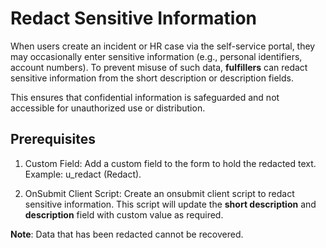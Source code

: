 # Redact Sensitive Information

When users create an incident or HR case via the self-service portal, they may occasionally enter sensitive information (e.g., personal identifiers, account numbers). 
To prevent misuse of such data, **fulfillers** can redact sensitive information from the short description or description fields.

This ensures that confidential information is safeguarded and not accessible for unauthorized use or distribution.

## Prerequisites

1. Custom Field:
    Add a custom field to the form to hold the redacted text.
    Example: u_redact (Redact).
   
2. OnSubmit Client Script:
    Create an onsubmit client script to redact sensitive information.
    This script will update the **short description** and **description** field with custom value as required.

**Note**: Data that has been redacted cannot be recovered.
